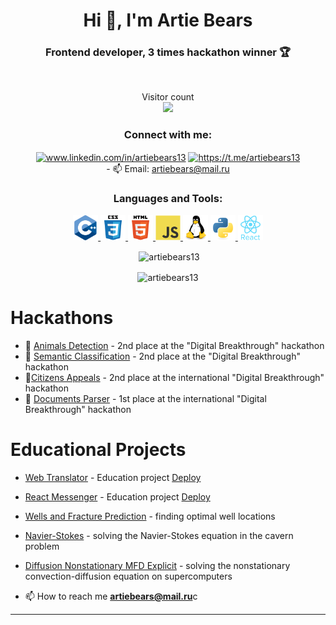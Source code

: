 <h1 align="center">Hi 👋, I'm Artie Bears</h1>
<h3 align="center">Frontend developer, 3 times hackathon winner 🏆</h3>

<br>
<p align="center">
  Visitor count<br>
  <img src="https://profile-counter.glitch.me/artiebears13/count.svg" />
</p>

[//]: # (<p align="left"> <img src="https://komarev.com/ghpvc/?username=artiebears13&label=Profile%20views&color=0e75b6&style=flat" alt="artiebears13" /> </p>)

[//]: # (<p align="left"> <a href="https://github.com/ryo-ma/github-profile-trophy"><img src="https://github-profile-trophy.vercel.app/?username=artiebears13" alt="artiebears13" /></a> </p>)


<h3 align="center">Connect with me:</h3>
<p align="center" style="margin: auto">
<a href="https://linkedin.com/in/www.linkedin.com/in/artiebears13" target="blank"><img align="center" src="https://raw.githubusercontent.com/rahuldkjain/github-profile-readme-generator/master/src/images/icons/Social/linked-in-alt.svg" alt="www.linkedin.com/in/artiebears13" height="30" width="40" /></a>
<a href="https://t.me/artiebears13" target="blank"><img align="center" src="https://th.bing.com/th/id/R.6783684046fcb00113538c5861771ba8?rik=UqyFiSfMByhO4w&pid=ImgRaw&r=0" alt="https://t.me/artiebears13" height="40" width="40" /></a>
<br>
- 📫 Email: <a href="mailto:artiebears@mail.ru">artiebears@mail.ru</a>

</p>

<h3 align="center">Languages and Tools:</h3>

[//]: # (<p align="left"> <a href="https://babeljs.io/" target="_blank" rel="noreferrer"> <img src="https://www.vectorlogo.zone/logos/babeljs/babeljs-icon.svg" alt="babel" width="40" height="40"/> </a> <a href="https://www.blender.org/" target="_blank" rel="noreferrer"> <img src="https://download.blender.org/branding/community/blender_community_badge_white.svg" alt="blender" width="40" height="40"/> </a> <a href="https://www.w3schools.com/cpp/" target="_blank" rel="noreferrer"> <img src="https://raw.githubusercontent.com/devicons/devicon/master/icons/cplusplus/cplusplus-original.svg" alt="cplusplus" width="40" height="40"/> </a> <a href="https://www.w3schools.com/css/" target="_blank" rel="noreferrer"> <img src="https://raw.githubusercontent.com/devicons/devicon/master/icons/css3/css3-original-wordmark.svg" alt="css3" width="40" height="40"/> </a> <a href="https://www.djangoproject.com/" target="_blank" rel="noreferrer"> <img src="https://cdn.worldvectorlogo.com/logos/django.svg" alt="django" width="40" height="40"/> </a> <a href="https://www.docker.com/" target="_blank" rel="noreferrer"> <img src="https://raw.githubusercontent.com/devicons/devicon/master/icons/docker/docker-original-wordmark.svg" alt="docker" width="40" height="40"/> </a> <a href="https://www.figma.com/" target="_blank" rel="noreferrer"> <img src="https://www.vectorlogo.zone/logos/figma/figma-icon.svg" alt="figma" width="40" height="40"/> </a> <a href="https://git-scm.com/" target="_blank" rel="noreferrer"> <img src="https://www.vectorlogo.zone/logos/git-scm/git-scm-icon.svg" alt="git" width="40" height="40"/> </a> <a href="https://www.w3.org/html/" target="_blank" rel="noreferrer"> <img src="https://raw.githubusercontent.com/devicons/devicon/master/icons/html5/html5-original-wordmark.svg" alt="html5" width="40" height="40"/> </a> <a href="https://developer.mozilla.org/en-US/docs/Web/JavaScript" target="_blank" rel="noreferrer"> <img src="https://raw.githubusercontent.com/devicons/devicon/master/icons/javascript/javascript-original.svg" alt="javascript" width="40" height="40"/> </a> <a href="https://www.linux.org/" target="_blank" rel="noreferrer"> <img src="https://raw.githubusercontent.com/devicons/devicon/master/icons/linux/linux-original.svg" alt="linux" width="40" height="40"/> </a> <a href="https://www.mysql.com/" target="_blank" rel="noreferrer"> <img src="https://raw.githubusercontent.com/devicons/devicon/master/icons/mysql/mysql-original-wordmark.svg" alt="mysql" width="40" height="40"/> </a> <a href="https://www.nginx.com" target="_blank" rel="noreferrer"> <img src="https://raw.githubusercontent.com/devicons/devicon/master/icons/nginx/nginx-original.svg" alt="nginx" width="40" height="40"/> </a> <a href="https://pandas.pydata.org/" target="_blank" rel="noreferrer"> <img src="https://raw.githubusercontent.com/devicons/devicon/2ae2a900d2f041da66e950e4d48052658d850630/icons/pandas/pandas-original.svg" alt="pandas" width="40" height="40"/> </a> <a href="https://www.photoshop.com/en" target="_blank" rel="noreferrer"> <img src="https://raw.githubusercontent.com/devicons/devicon/master/icons/photoshop/photoshop-line.svg" alt="photoshop" width="40" height="40"/> </a> <a href="https://www.postgresql.org" target="_blank" rel="noreferrer"> <img src="https://raw.githubusercontent.com/devicons/devicon/master/icons/postgresql/postgresql-original-wordmark.svg" alt="postgresql" width="40" height="40"/> </a> <a href="https://www.python.org" target="_blank" rel="noreferrer"> <img src="https://raw.githubusercontent.com/devicons/devicon/master/icons/python/python-original.svg" alt="python" width="40" height="40"/> </a> <a href="https://pytorch.org/" target="_blank" rel="noreferrer"> <img src="https://www.vectorlogo.zone/logos/pytorch/pytorch-icon.svg" alt="pytorch" width="40" height="40"/> </a> <a href="https://www.qt.io/" target="_blank" rel="noreferrer"> <img src="https://upload.wikimedia.org/wikipedia/commons/0/0b/Qt_logo_2016.svg" alt="qt" width="40" height="40"/> </a> <a href="https://reactjs.org/" target="_blank" rel="noreferrer"> <img src="https://raw.githubusercontent.com/devicons/devicon/master/icons/react/react-original-wordmark.svg" alt="react" width="40" height="40"/> </a> <a href="https://reactnative.dev/" target="_blank" rel="noreferrer"> <img src="https://reactnative.dev/img/header_logo.svg" alt="reactnative" width="40" height="40"/> </a> <a href="https://scikit-learn.org/" target="_blank" rel="noreferrer"> <img src="https://upload.wikimedia.org/wikipedia/commons/0/05/Scikit_learn_logo_small.svg" alt="scikit_learn" width="40" height="40"/> </a> <a href="https://www.typescriptlang.org/" target="_blank" rel="noreferrer"> <img src="https://raw.githubusercontent.com/devicons/devicon/master/icons/typescript/typescript-original.svg" alt="typescript" width="40" height="40"/> </a> </p>)
<p align="center"> <a href="https://www.w3schools.com/cpp/" target="_blank" rel="noreferrer"> <img src="https://raw.githubusercontent.com/devicons/devicon/master/icons/cplusplus/cplusplus-original.svg" alt="cplusplus" width="40" height="40"/> </a> <a href="https://www.w3schools.com/css/" target="_blank" rel="noreferrer"> <img src="https://raw.githubusercontent.com/devicons/devicon/master/icons/css3/css3-original-wordmark.svg" alt="css3" width="40" height="40"/> </a> <a href="https://www.w3.org/html/" target="_blank" rel="noreferrer"> <img src="https://raw.githubusercontent.com/devicons/devicon/master/icons/html5/html5-original-wordmark.svg" alt="html5" width="40" height="40"/> </a> <a href="https://developer.mozilla.org/en-US/docs/Web/JavaScript" target="_blank" rel="noreferrer"> <img src="https://raw.githubusercontent.com/devicons/devicon/master/icons/javascript/javascript-original.svg" alt="javascript" width="40" height="40"/> </a> <a href="https://www.linux.org/" target="_blank" rel="noreferrer"> <img src="https://raw.githubusercontent.com/devicons/devicon/master/icons/linux/linux-original.svg" alt="linux" width="40" height="40"/> </a> <a href="https://www.python.org" target="_blank" rel="noreferrer"> <img src="https://raw.githubusercontent.com/devicons/devicon/master/icons/python/python-original.svg" alt="python" width="40" height="40"/> </a> <a href="https://reactjs.org/" target="_blank" rel="noreferrer"> <img src="https://raw.githubusercontent.com/devicons/devicon/master/icons/react/react-original-wordmark.svg" alt="react" width="40" height="40"/> </a> </p>

[//]: # (<p align="center"><img align="center" src="https://github-readme-stats.vercel.app/api/top-langs?username=artiebears13&show_icons=true&locale=en&layout=compact" alt="artiebears13" /></p>)

<p align="center">&nbsp;<img align="center" src="https://github-readme-stats.vercel.app/api?username=artiebears13&show_icons=true&locale=en" alt="artiebears13" /></p>

<p align="center"><img align="center" src="https://github-readme-streak-stats.herokuapp.com/?user=artiebears13&" alt="artiebears13" /></p>

# Hackathons
- 🥈 [Animals Detection](https://github.com/artiebears13/animals-hack) - 2nd place at the "Digital Breakthrough" hackathon
- 🥈 [Semantic Classification](https://github.com/artiebears13/Semantic_Classification) - 2nd place at the "Digital Breakthrough" hackathon
- 🥈[Citizens Appeals](https://github.com/artiebears13/Citizens_Appeals) - 2nd place at the international "Digital Breakthrough" hackathon
- 🥇 [Documents Parser](https://github.com/artiebears13/Documents_Parser) - 1st place at the international "Digital Breakthrough" hackathon

# Educational Projects
- [Web Translator](https://github.com/artiebears13/translator) - Education project [Deploy](https://artiebears13.github.io/translator/)
- [React Messenger](https://github.com/artiebears13/react-messenger) - Education project [Deploy](https://artiebears13.github.io/react-messenger/)
- [Wells and Fracture Prediction](https://github.com/artiebears13/Wells_and_fracture_prediction) - finding optimal well locations

- [Navier-Stokes](https://github.com/artiebears13/Navier-Stokes) - solving the Navier-Stokes equation in the cavern problem

- [Diffusion Nonstationary MFD Explicit](https://github.com/artiebears13/diffusion_nonstat_MFD_explicit) - solving the nonstationary convection-diffusion equation on supercomputers

- 📫 How to reach me **artiebears@mail.ru**c



---

